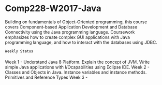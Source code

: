 # Comp228-W2017-Java
Building on fundamentals of Object-Oriented programming, 
this course covers Component-based Application Development and Database Connectivity using the Java programming language.
Coursework emphasizes how to create complex GUI applications with Java programming language,
and how to interact with the databases using JDBC.
~~~~~~~~~~~~~~~~~~~~~~~~~~
Weekly Status
~~~~~~~~~~~~~~~~~~~~~~~~~~
####
Week 1 - Understand Java 8 Platform. Explain the concept of JVM. Write simple Java applications with I/Ocapabilities using Eclipse IDE.
Week 2 - Classes and Objects in Java. Instance variables and instance methods. Primitives and Reference Types
Week 3 - 
